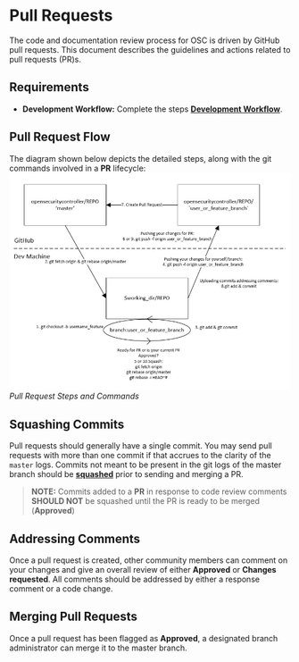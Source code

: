 # Pull Requests

The code and documentation review process for OSC is driven by GitHub pull requests. This document describes the guidelines and actions related to pull requests (PR)s.

## Requirements
 - **Development Workflow:**  Complete the steps **[Development Workflow](dev_flow.md)**.

## Pull Request Flow
The diagram shown below depicts the detailed steps, along with the git commands involved in a **PR** lifecycle:  
![](./images/pr_flow.jpg)  
*Pull Request Steps and Commands*  

## Squashing Commits
Pull requests should generally have a single commit. You may send pull requests with more than one commit if that accrues to the clarity of the `master` logs. Commits not meant to be present in the git logs of the master branch should be **[squashed](https://ariejan.net/2011/07/05/git-squash-your-latests-commits-into-one/)** prior to sending and merging a PR.  
> **NOTE:** Commits added to a **PR** in response to code review comments **SHOULD NOT** be squashed until the PR is ready to be merged (**Approved**)


## Addressing Comments
Once a pull request is created, other community members can comment on your changes and give an overall review of either **Approved** or **Changes requested**. All comments should be addressed by either a response comment or a code change.  


## Merging Pull Requests
Once a pull request has been flagged as **Approved**, a designated branch administrator can merge it to the master branch.






